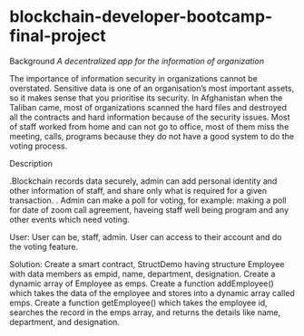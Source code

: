 # blockchain-developer-bootcamp-final-project
Background
*A decentralized app for the information of organization*

The importance of information security in organizations cannot be overstated. Sensitive data is one of an organisation’s most important assets, so it makes sense that you prioritise its security. In Afghanistan when the Taliban came, most of organizations scanned the hard files and destroyed all the contracts and hard information because of the security issues. Most of staff worked from home and can not go to office, most of them miss the meeting, calls, programs because they do not have a good system to do the voting process.


Description

 .Blockchain records data securely, admin can add personal identity and other information of staff, and share only what is required for a given transaction.
 . Admin can make a poll for voting, for example: making a poll for date of zoom call agreement, haveing staff well being  program and any other events which need voting.


User:
 User can be, staff, admin.
 User can access to their account and do the voting feature.

Solution:
Create a smart contract, StructDemo having structure Employee with data members as empid, name, department, designation. Create a dynamic array of Employee as emps.
Create a function addEmployee() which takes the data of the employee and stores into a dynamic array called emps.
Create a function getEmployee() which takes the employee id, searches the record in the emps array, and returns the details like name, department, and designation.



